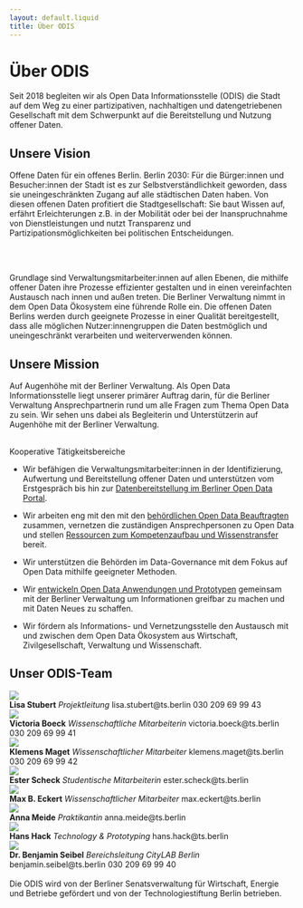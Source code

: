 ```yaml
---
layout: default.liquid
title: Über ODIS
---
```


# Über ODIS

Seit 2018 begleiten wir als Open Data Informationsstelle (ODIS) die Stadt auf dem Weg zu einer partizipativen, nachhaltigen und datengetriebenen Gesellschaft mit dem Schwerpunkt auf die Bereitstellung und Nutzung offener Daten.

## Unsere Vision

Offene Daten für ein offenes Berlin. Berlin 2030: Für die Bürger:innen und Besucher:innen der Stadt ist es zur Selbstverständlichkeit geworden, dass sie uneingeschränkten Zugang auf alle städtischen Daten haben. Von diesen offenen Daten profitiert die Stadtgesellschaft: Sie baut Wissen auf, erfährt Erleichterungen z.B. in der Mobilität oder bei der Inanspruchnahme von Dienstleistungen und nutzt Transparenz und Partizipationsmöglichkeiten bei politischen Entscheidungen.

<br><br>

Grundlage sind Verwaltungsmitarbeiter:innen auf allen Ebenen, die mithilfe offener Daten ihre Prozesse effizienter gestalten und in einen vereinfachten Austausch nach innen und außen treten. Die Berliner Verwaltung nimmt in dem Open Data Ökosystem eine führende Rolle ein.
Die offenen Daten Berlins werden durch geeignete Prozesse in einer Qualität bereitgestellt, dass alle möglichen Nutzer:innengruppen die Daten bestmöglich und uneingeschränkt verarbeiten und weiterverwenden können.

## Unsere Mission

Auf Augenhöhe mit der Berliner Verwaltung. Als Open Data Informationsstelle liegt unserer primärer Auftrag darin, für die Berliner Verwaltung Ansprechpartnerin rund um alle Fragen zum Thema Open Data zu sein. Wir sehen uns dabei als Begleiterin und Unterstützerin auf Augenhöhe mit der Berliner Verwaltung.
<br><br>

Kooperative Tätigkeitsbereiche

- Wir befähigen die Verwaltungsmitarbeiter:innen in der Identifizierung, Aufwertung und Bereitstellung offener Daten und unterstützen vom Erstgespräch bis hin zur [Datenbereitstellung im Berliner Open Data Portal](https://daten.berlin.de/).

- Wir arbeiten eng mit den mit den [behördlichen Open Data Beauftragten](https://www.berlin.de/sen/wirtschaft/digitalisierung/open-data/open-data-beauftragte/) zusammen, vernetzen die zuständigen Ansprechpersonen zu Open Data und stellen [Ressourcen zum Kompetenzaufbau und Wissenstransfer](https://odis-berlin.de/ressourcen/) bereit.

- Wir unterstützen die Behörden im Data-Governance mit dem Fokus auf Open Data mithilfe geeigneter Methoden.

- Wir [entwickeln Open Data Anwendungen und Prototypen](https://odis-berlin.de/projekte/) gemeinsam mit der Berliner Verwaltung um Informationen greifbar zu machen und mit Daten Neues zu schaffen.

- Wir fördern als Informations- und Vernetzungsstelle den Austausch mit und zwischen dem Open Data Ökosystem aus Wirtschaft, Zivilgesellschaft, Verwaltung und Wissenschaft.

## Unser ODIS-Team

<div class="">
					<div class="flex">
						<img class="rounded-full w-40 mr-16" src="/assets/images/page/profile-lisa.jpg">
						<div class="flex flex-col">
							<span><b>Lisa Stubert</b></span>
							<span><em>Projektleitung</em></span>
							<span>lisa.stubert@ts.berlin</span>
							<span>030 209 69 99 43</span>
						</div>
					</div>
					<div class="flex">
						<img class="rounded-full w-40 mr-16" src="/assets/images/page/profile_tori.png">
						<div class="flex flex-col">
							<span><b>Victoria Boeck</b></span>
							<span><em>Wissenschaftliche Mitarbeiterin</em></span>
							<span>victoria.boeck@ts.berlin</span>
							<span>030 209 69 99 41</span>
						</div>
					</div>
					<div class="">
						<img class="rounded-full w-40" src="/assets/images/page/profile-klemens.jpg">
						<div class="">
							<span><b>Klemens Maget</b></span>
							<span><em>Wissenschaftlicher Mitarbeiter</em></span>
							<span>klemens.maget@ts.berlin</span>
							<span>030 209 69 99 42</span>
						</div>
					</div>
					<div class="">
						<img class="rounded-full w-40" src="/assets/images/page/profile-ester.jpg">
						<div class="">
							<span><b>Ester Scheck</b></span>
							<span><em>Studentische Mitarbeiterin</em></span>
							<span>ester.scheck@ts.berlin</span>
						</div>
					</div>
					<div class="">
						<img class="rounded-full w-40" src="/assets/images/page/profile-max.jpg">
						<div class="">
							<span><b>Max B. Eckert</b></span>
							<span><em>Wissenschaftlicher Mitarbeiter</em></span>
							<span>max.eckert@ts.berlin</span>
						</div>
					</div>	
					<div class="">
						<img class="rounded-full w-40" src="/assets/images/page/profile_anna.png">
						<div class="">
							<span><b>Anna Meide</b></span>
							<span><em>Praktikantin</em></span>
							<span>anna.meide@ts.berlin</span>
						</div>
					</div>	
					<div class="">
						<img class="rounded-full w-40" src="/assets/images/page/profile-hans.jpg">
						<div class="">
							<span><b>Hans Hack</b></span>
							<span><em>Technology & Prototyping</em></span>
							<span>hans.hack@ts.berlin</span>
						</div>
					</div>									
					<div class="">
						<img class="rounded-full w-40" src="/assets/images/page/profile_ben.png">
						<div class="">
							<span><b>Dr. Benjamin Seibel</b></span>
							<span><em>Bereichsleitung CityLAB Berlin</em></span>
							<span>benjamin.seibel@ts.berlin</span>
							<span>030 209 69 99 40</span>
						</div>
					</div>
</div>

<br>
Die ODIS wird von der Berliner Senatsverwaltung für Wirtschaft, Energie und Betriebe gefördert und von der Technologiestiftung Berlin betrieben.
